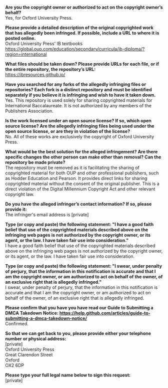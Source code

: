 **Are you the copyright owner or authorized to act on the copyright owner’s behalf?**     
Yes, for Oxford University Press.    
    
**Please provide a detailed description of the original copyrighted work that has allegedly been infringed. If possible, include a URL to where it is posted online.**     
Oxford University Press' IB textbooks     
https://global.oup.com/education/secondary/curricula/ib-diploma/?region=international    
    
**What files should be taken down? Please provide URLs for each file, or if the entire repository, the repository’s URL:**     
https://ibresources.github.io/    
    
**Have you searched for any forks of the allegedly infringing files or repositories? Each fork is a distinct repository and must be identified separately if you believe it is infringing and wish to have it taken down.**     
Yes. This repository is used solely for sharing copyrighted materials for International Baccalaureate. It is not authorized by any members of the Publishers Association.    
    
**Is the work licensed under an open source license? If so, which open source license? Are the allegedly infringing files being used under the open source license, or are they in violation of the license?**     
No. All of these works are exclusively the copyright of Oxford University Press.    
    
**What would be the best solution for the alleged infringement? Are there specific changes the other person can make other than removal? Can the repository be made private?**     
The repository must be removed as it is facilitating the sharing of copyrighted material for both OUP and other professional publishers, such as Hodder Education and Pearson. It provides direct links for sharing copyrighted material without the consent of the original publisher. This is a direct violation of the Digital Millennium Copyright Act and other relevant copyright law.    
    
**Do you have the alleged infringer’s contact information? If so, please provide it:**     
The infringer's email address is [private]  
    
**Type (or copy and paste) the following statement: "I have a good faith belief that use of the copyrighted materials described above on the infringing web pages is not authorized by the copyright owner, or its agent, or the law. I have taken fair use into consideration."**     
I have a good faith belief that use of the copyrighted materials described above on the infringing web pages is not authorized by the copyright owner, or its agent, or the law. I have taken fair use into consideration.    
    
**Type (or copy and paste) the following statement: "I swear, under penalty of perjury, that the information in this notification is accurate and that I am the copyright owner, or am authorized to act on behalf of the owner, of an exclusive right that is allegedly infringed."**     
I swear, under penalty of perjury, that the information in this notification is accurate and that I am the copyright owner, or am authorized to act on behalf of the owner, of an exclusive right that is allegedly infringed.    
    
**Please confirm that you have you have read our Guide to Submitting a DMCA Takedown Notice: https://help.github.com/articles/guide-to-submitting-a-dmca-takedown-notice/**     
Confirmed.    
    
**So that we can get back to you, please provide either your telephone number or physical address:**     
[private]     
Oxford University Press     
Great Clarendon Street     
Oxford     
OX2 6DP    
    
**Please type your full legal name below to sign this request:**     
[private]    

